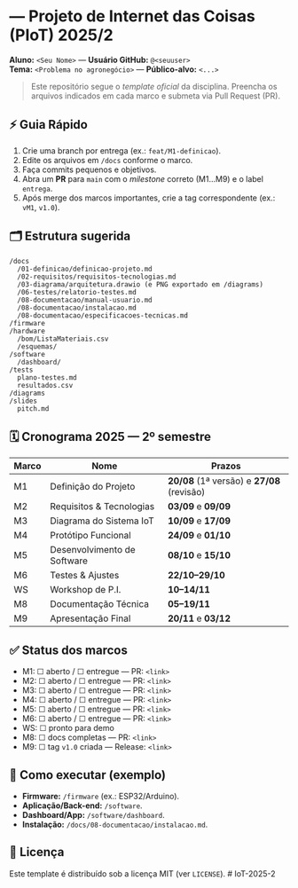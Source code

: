 # <Nome do Projeto> — Projeto de Internet das Coisas (PIoT) 2025/2

**Aluno:** `<Seu Nome>` — **Usuário GitHub:** `@<seuuser>`  
**Tema:** `<Problema no agronegócio>` — **Público-alvo:** `<...>`

> Este repositório segue o *template oficial* da disciplina. Preencha os arquivos indicados em cada marco e submeta via Pull Request (PR).

## ⚡ Guia Rápido
1. Crie uma branch por entrega (ex.: `feat/M1-definicao`).  
2. Edite os arquivos em `/docs` conforme o marco.  
3. Faça commits pequenos e objetivos.  
4. Abra um **PR** para `main` com o *milestone* correto (M1…M9) e o label `entrega`.  
5. Após merge dos marcos importantes, crie a tag correspondente (ex.: `vM1`, `v1.0`).

## 🗂 Estrutura sugerida
```
/docs
  /01-definicao/definicao-projeto.md
  /02-requisitos/requisitos-tecnologias.md
  /03-diagrama/arquitetura.drawio (e PNG exportado em /diagrams)
  /06-testes/relatorio-testes.md
  /08-documentacao/manual-usuario.md
  /08-documentacao/instalacao.md
  /08-documentacao/especificacoes-tecnicas.md
/firmware
/hardware
  /bom/ListaMateriais.csv
  /esquemas/
/software
  /dashboard/
/tests
  plano-testes.md
  resultados.csv
/diagrams
/slides
  pitch.md
```

## 🗓️ Cronograma 2025 — 2º semestre
| Marco | Nome | Prazos |
|---|---|---|
| M1 | Definição do Projeto | **20/08** (1ª versão) e **27/08** (revisão) |
| M2 | Requisitos & Tecnologias | **03/09** e **09/09** |
| M3 | Diagrama do Sistema IoT | **10/09** e **17/09** |
| M4 | Protótipo Funcional | **24/09** e **01/10** |
| M5 | Desenvolvimento de Software | **08/10** e **15/10** |
| M6 | Testes & Ajustes | **22/10–29/10** |
| WS | Workshop de P.I. | **10–14/11** |
| M8 | Documentação Técnica | **05–19/11** |
| M9 | Apresentação Final | **20/11** e **03/12** |

## ✅ Status dos marcos
- M1: ☐ aberto / ☐ entregue — PR: `<link>`  
- M2: ☐ aberto / ☐ entregue — PR: `<link>`  
- M3: ☐ aberto / ☐ entregue — PR: `<link>`  
- M4: ☐ aberto / ☐ entregue — PR: `<link>`  
- M5: ☐ aberto / ☐ entregue — PR: `<link>`  
- M6: ☐ aberto / ☐ entregue — PR: `<link>`  
- WS: ☐ pronto para demo  
- M8: ☐ docs completas — PR: `<link>`  
- M9: ☐ tag `v1.0` criada — Release: `<link>`

## 🧭 Como executar (exemplo)
- **Firmware:** `/firmware` (ex.: ESP32/Arduino).  
- **Aplicação/Back-end:** `/software`.  
- **Dashboard/App:** `/software/dashboard`.  
- **Instalação:** `/docs/08-documentacao/instalacao.md`.

## 📜 Licença
Este template é distribuído sob a licença MIT (ver `LICENSE`).
#   I o T - 2 0 2 5 - 2  
 